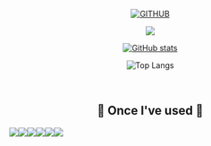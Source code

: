 <!--
**Leeyoonji23/Leeyoonji23** is a ✨ _special_ ✨ repository because its `README.md` (this file) appears on your GitHub profile.

Here are some ideas to get you started:

- 🔭 I’m currently working on ...
- 🌱 I’m currently learning ...
- 👯 I’m looking to collaborate on ...
- 🤔 I’m looking for help with ...
- 💬 Ask me about ...
- 📫 How to reach me: ...
- 😄 Pronouns: ...
- ⚡ Fun fact: ...
-->

<div align="center">

[![GITHUB](https://hits.seeyoufarm.com/api/count/incr/badge.svg?url=https%3A%2F%2Fgithub.com%2Fhyeeum0&count_bg=%23F29494&title_bg=%232F2E2E&icon=github.svg&icon_color=%23FFFFFF&title=GITHUB&edge_flat=false)](https://github.com/Leeyoonji23)

<a href="https://github.com/devxb/gitanimals">
  <img src="https://render.gitanimals.org/farms/Leeyoonji23"/>
</a>
  
[![GitHub stats](https://github-readme-stats.vercel.app/api?username=Leeyoonji23&include_all_commits=true&theme=nord&hide_border=true&count_private=true)](https://github.com/Leeyoonji23/github-readme-stats)

![Top Langs](https://github-readme-stats.vercel.app/api/top-langs/?username=Leeyoonji23&layout=compact)

<br>

    
## 🔨 Once I've used 🔨
<div style="display:flex; flex-direction:row;">
  <img src="https://img.shields.io/badge/GitHub-181717?style=flat-square&logo=GitHub&logoColor=white"/>
  <img src="https://img.shields.io/badge/Postman-FF6C37?style=flat-square&logo=Postman&logoColor=white"/>
      <br>
    <img src="https://img.shields.io/badge/JavaScript-7F52FF?style=flat-square&logo=kotlin&logoColor=white">
    <img src="https://img.shields.io/badge/React-3DDC84?style=flat-square&logo=android studio&logoColor=white">
    <img src="https://img.shields.io/badge/TypeScript-00599C?style=flat-square&logo=C%2B%2B&logoColor=white"/>
  <img src="https://img.shields.io/badge/Visual Studio-5C2D91?style=flat-square&logo=Visual Studio&logoColor=white"/>
    <br>
</div><br>
</div>
